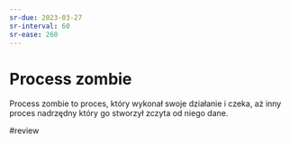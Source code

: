 ```yaml
---
sr-due: 2023-03-27
sr-interval: 60
sr-ease: 260
---
```


# Process zombie
Process zombie to proces, który wykonał swoje działanie i czeka, aż inny proces nadrzędny który go stworzył zczyta od niego dane.

#review